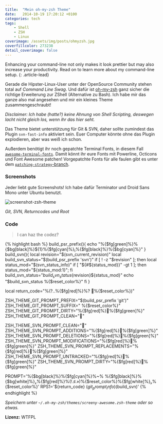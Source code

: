 ```yaml
---
title:  "Mein oh-my-zsh Theme"
date:   2014-10-19 17:20:12 +0100
categories: tech
tags:
    - Shell
    - ZSH
    - Linux
coverimage: /assets/img/posts/ohmyzsh.jpg
coverfillcolor: 273238
detail_coverimage: false
---
```


Enhancing your command-line not only makes it look prettier but may also increase your productivity. Read on to learn more about my command-line setup.
{: .article-lead}

Gerade die Hipster-Linux-User unter der OpenSource Community stehen total auf _Command Line Swag_.
Und dafür ist [oh-my-zsh](http://ohmyz.sh/) ganz sicher die richtige Erweiterung zur ZShell (Alternative zu Bash).
Ich habe mir das ganze also mal angesehen und mir ein kleines Theme zusammengeschraubt!

<!-- more -->

_Disclaimer: Ich habe (hatte?) keine Ahnung von Shell Scripting, deswegen lacht nicht gleich los, wenn ihr das hier seht._

Das Theme bietet unterstützung für Git & SVN, daher sollte zumindest das Plugin `svn-fast-info` aktiviert sein. Euer Computer könnte ohne das Plugin explodieren, aber was weiß ich schon.

Außerdem benötigt ihr noch gepatchte Terminal Fonts, in diesem Fall [`awesome-terminal-fonts`](https://github.com/gabrielelana/awesome-terminal-fonts). Damit könnt ihr eure Fonts mit Powerline, Octicons und Font Awesome patchen! Vorgepatchte Fonts für alle faulen gibt es unter dem [`patching-strategy`-branch](https://github.com/gabrielelana/awesome-terminal-fonts/tree/patching-strategy/fonts).

### Screenshots
Jeder liebt gute Screenshots! Ich habe dafür Terminator und Droid Sans Mono unter Ubuntu benutzt.

![screenshot-zsh-theme](https://scn.cx/assets/img/screenshot-zsh-theme.png)

_Git, SVN, Returncodes und Root_

### Code

>I can haz the codez?

{% highlight bash %}
build_psr_prefix(){
  echo "%{$fg[green]%}%{$bg[black]%}${1}%{$fg[cyan]%}%{$fg[black]%}%{$bg[cyan]%}"
}
build_svn(){
  local revision="$(svn_current_revision)"
  local build_svn_status="$(build_psr_prefix 'svn')"
  if [ ! -z "$revision" ]; then
    local status_mod="$(svn_status_info)"
    if [ "${#${status_mod}}" -gt 1 ]; then status_mod="${status_mod:1}"; fi
    build_svn_status="${build_svn_status}${revision}${status_mod}"
    echo "$build_svn_status %{$reset_color%}"
  fi
}

local return_code="%(?..%{$fg[red]%}%? %{$reset_color%})"

ZSH_THEME_GIT_PROMPT_PREFIX="$(build_psr_prefix 'git')"
ZSH_THEME_GIT_PROMPT_SUFFIX=" %{$reset_color%}"
ZSH_THEME_GIT_PROMPT_DIRTY="%{$fg[red]%}%{$fg[green]%}"
ZSH_THEME_GIT_PROMPT_CLEAN=""

ZSH_THEME_SVN_PROMPT_CLEAN=""
ZSH_THEME_SVN_PROMPT_ADDITIONS="%{$fg[red]%}%{$fg[green]%}"
ZSH_THEME_SVN_PROMPT_DELETIONS="%{$fg[red]%}%{$fg[green]%}"
ZSH_THEME_SVN_PROMPT_MODIFICATIONS="%{$fg[red]%}%{$fg[green]%}"
ZSH_THEME_SVN_PROMPT_REPLACEMENTS="%{$fg[red]%}%{$fg[green]%}"
ZSH_THEME_SVN_PROMPT_UNTRACKED="%{$fg[red]%}%{$fg[green]%}"
ZSH_THEME_SVN_PROMPT_DIRTY="%{$fg[red]%}%{$fg[green]%}"


PROMPT='%{$bg[black]%}%{$fg[cyan]%}%~% %{$fg[black]%}%{$bg[white]%}%{$fg[red]%}%(!.♯.»)%{$reset_color%}%{$fg[white]%}%{$reset_color%}'
RPS1='${return_code} $(git_prompt_info)$(build_svn)'
{% endhighlight %}

_Speichern unter `~/.oh-my-zsh/themes/screeny-awesome.zsh-theme` oder so etwas._


**Lizenz:** WTFPL
